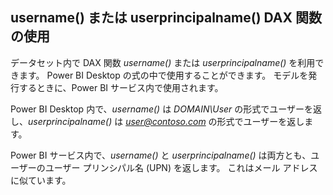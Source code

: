 ## <a name="using-the-username-or-userprincipalname-dax-function"></a>username() または userprincipalname() DAX 関数の使用
データセット内で DAX 関数 *username()* または *userprincipalname()* を利用できます。 Power BI Desktop の式の中で使用することができます。 モデルを発行するときに、Power BI サービス内で使用されます。

Power BI Desktop 内で、*username()* は *DOMAIN\User* の形式でユーザーを返し、*userprincipalname()* は <em>user@contoso.com</em> の形式でユーザーを返します。

Power BI サービス内で、*username()* と *userprincipalname()* は両方とも、ユーザーのユーザー プリンシパル名 (UPN) を返します。 これはメール アドレスに似ています。

